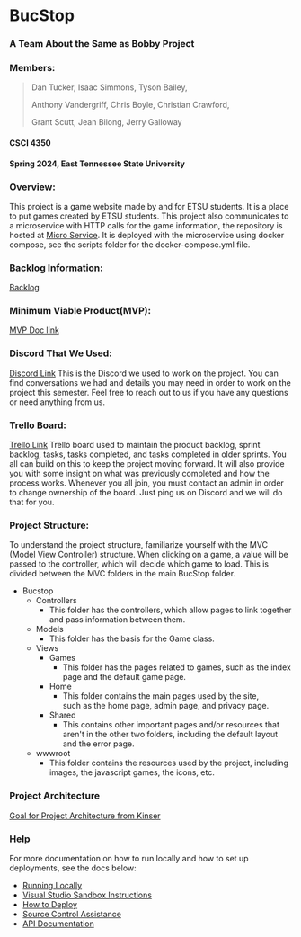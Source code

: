 # BucStop
### A Team About the Same as Bobby Project
### Members:
> Dan Tucker,      Isaac Simmons,      Tyson Bailey,
> 
> Anthony Vandergriff,      Chris Boyle,      Christian Crawford,
> 
> Grant Scutt,      Jean Bilong,      Jerry Galloway 

>  

#### CSCI 4350
#### Spring 2024, East Tennessee State University

### Overview:
This project is a game website made by and for ETSU students. It
is a place to put games created by ETSU students.
This project also communicates to a microservice with HTTP calls for the game information, the repository is hosted at [Micro Service](https://github.com/chrisseals98/GameInfoMicroService). It is deployed with the microservice using docker compose, see the scripts folder for the docker-compose.yml file.

### Backlog Information:
[Backlog](https://docs.google.com/document/d/1R9BcMio3UEcsW12iHYqRMY6N7B0hxiBK3DDSbcMKfIk/edit)

### Minimum Viable Product(MVP):
[MVP Doc link](https://docs.google.com/document/d/1Dqdo4Uw-TbotZB-qz9TD10u000-2M7HP1iOVBlIGznc/edit)

### Discord That We Used: 
[Discord Link](https://discord.gg/PY2gBgAKA9)
This is the Discord we used to work on the project. You can find conversations we had and
details you may need in order to work on the project this semester. Feel free to reach out to
us if you have any questions or need anything from us.

### Trello Board:
[Trello Link](https://trello.com/b/wSL8hHWm/about-the-same-as-bobby)
Trello board used to maintain the product backlog, sprint backlog, tasks, tasks completed,
and tasks completed in older sprints. You all can build on this to keep the project moving
forward. It will also provide you with some insight on what was previously completed and
how the process works.
Whenever you all join, you must contact an admin in order to change ownership of the
board. Just ping us on Discord and we will do that for you.

### Project Structure: 
To understand the project structure, familiarize yourself with the
MVC (Model View Controller) structure. When clicking on a game, 
a value will be passed to the controller, which will decide which 
game to load. This is divided between the MVC folders in the main
BucStop folder.

* Bucstop
	* Controllers
		* This folder has the controllers, which allow pages to 
			link together and pass information between them.
	* Models
		* This folder has the basis for the Game class.
	* Views
		* Games
			* This folder has the pages related to games, such as
				the index page and the default game page.
		* Home
			* This folder contains the main pages used by the site, 				
				such as the home page, admin page, and privacy page.
		* Shared 
			* This contains other important pages and/or resources 
				that aren't in the other two folders, including the
				default layout and the error page.
	* wwwroot
		* This folder contains the resources used by the project, 
			including images, the javascript games, the icons, etc.

### Project Architecture
[Goal for Project Architecture from Kinser](https://docs.google.com/document/d/1IBXFvhZrVZ5nEolayhD6J-PbU-ONx0ku-wSjetUB8IE/edit?usp=sharing)

### Help
For more documentation on how to run locally and how to set up deployments, see the docs below:
* [Running Locally](https://docs.google.com/document/d/1gfUpjZNfqWyv1ohUW1IaS8fOhXp0hOx6tFQVXBADa8Q/edit?usp=sharing)
* [Visual Studio Sandbox Instructions](https://docs.google.com/document/d/1mLgu7EkmBlskXeCtRXUsoFY6qNehOZ-wrvqeY-sv47A/edit)
* [How to Deploy](https://docs.google.com/document/d/1i0edcmvZm_j0zQLYiigNliW39FJuJbmhkxOCCb2NbVs/edit?usp=sharing)
* [Source Control Assistance](https://github.com/etsuDummy/KinserPedia/blob/main/GitHub%20Made%20Simple.pdf)
* [API Documentation](https://docs.google.com/document/d/1ZZ2wTub31NNqngSxBfGFOeK515jikKWqSBRc5ueS1bU/edit)
